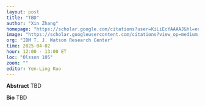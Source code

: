 ```yaml
---
layout: post
title: "TBD"
author: "Xin Zhang"
homepage: "https://scholar.google.com/citations?user=KiLiEcYAAAAJ&hl=en"
image: "https://scholar.googleusercontent.com/citations?view_op=medium_photo&user=KiLiEcYAAAAJ&citpid=4"
org: "IBM T. J. Watson Research Center"
time: 2025-04-02
hour: 12:00 - 13:00 ET
loc: "Olsson 105"
zoom: ""
editor: Yen-Ling Kuo
---
```


**Abstract**
TBD

**Bio**
TBD

